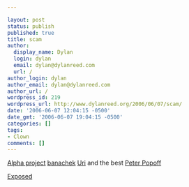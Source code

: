 ```yaml
---

layout: post
status: publish
published: true
title: scam
author:
  display_name: Dylan
  login: dylan
  email: dylan@dylanreed.com
  url: /
author_login: dylan
author_email: dylan@dylanreed.com
author_url: /
wordpress_id: 219
wordpress_url: http://www.dylanreed.org/2006/06/07/scam/
date: '2006-06-07 12:04:15 -0500'
date_gmt: '2006-06-07 19:04:15 -0500'
categories: []
tags:
- Clown
comments: []
---
```


[Alpha project][1] [banachek][2] [Uri][3] and the best [Peter Popoff][4]

   [1]: http://en.wikipedia.org/wiki/Project_Alpha
   [2]: http://www.banachek.org/
   [3]: http://en.wikipedia.org/wiki/Uri_Geller
   [4]: http://www.peterpopoff.org/

[Exposed][5]

   [5]: http://www.darat.org/~dimossi/James.Randi.debunking.on.Tonight.Show.wmv

